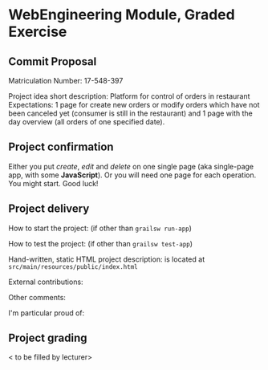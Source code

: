 # WebEngineering Module, Graded Exercise

## Commit Proposal

Matriculation Number: 17-548-397

Project idea short description: 
Platform for control of orders in restaurant
Expectations: 1 page for create new orders or modify orders which have not been
canceled yet (consumer is still in the restaurant) and 1 page with the day overview
(all orders of one specified date).

## Project confirmation

Either you put _create_, _edit_ and _delete_ on one single page (aka single-page app, with some **JavaScript**). Or you will need one page for each operation. You might start. Good luck!

## Project delivery <to be filled by student>

How to start the project: (if other than `grailsw run-app`)

How to test the project:  (if other than `grailsw test-app`)

Hand-written, static HTML 
project description: is located at `src/main/resources/public/index.html`

External contributions:

Other comments: 

I'm particular proud of:


## Project grading 

< to be filled by lecturer>
